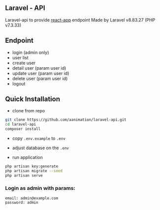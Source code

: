 ## Laravel - API

Laravel-api to provide [react-app](https://github.com/aanimation/react-app) endpoint
Made by Laravel v8.83.27 (PHP v7.3.33)

## Endpoint

- login (admin only)
- user list
- create user
- detail user (param user id)
- update user (param user id)
- delete user (param user id)
- logout

## Quick Installation
* clone from repo
```sh
git clone https://github.com/aanimation/laravel-api.git
cd laravel-api
composer install
```
* copy `.env.example` to `.env`
* adjust database on the `.env`

* run application
```sh
php artisan key:generate
php artisan migrate --seed
php artisan serve
```

### Login as admin with params:
```
email: admin@example.com
password: admin
```
